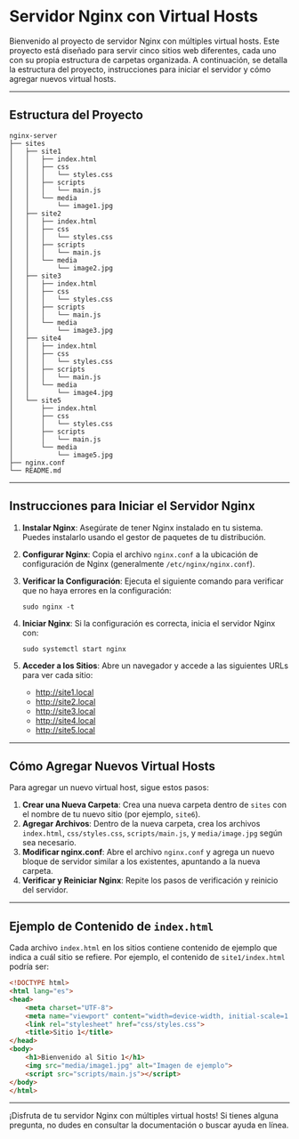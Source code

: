 # Servidor Nginx con Virtual Hosts

Bienvenido al proyecto de servidor Nginx con múltiples virtual hosts. Este proyecto está diseñado para servir cinco sitios web diferentes, cada uno con su propia estructura de carpetas organizada. A continuación, se detalla la estructura del proyecto, instrucciones para iniciar el servidor y cómo agregar nuevos virtual hosts.

---

## Estructura del Proyecto

```
nginx-server
├── sites
│   ├── site1
│   │   ├── index.html
│   │   ├── css
│   │   │   └── styles.css
│   │   ├── scripts
│   │   │   └── main.js
│   │   └── media
│   │       └── image1.jpg
│   ├── site2
│   │   ├── index.html
│   │   ├── css
│   │   │   └── styles.css
│   │   ├── scripts
│   │   │   └── main.js
│   │   └── media
│   │       └── image2.jpg
│   ├── site3
│   │   ├── index.html
│   │   ├── css
│   │   │   └── styles.css
│   │   ├── scripts
│   │   │   └── main.js
│   │   └── media
│   │       └── image3.jpg
│   ├── site4
│   │   ├── index.html
│   │   ├── css
│   │   │   └── styles.css
│   │   ├── scripts
│   │   │   └── main.js
│   │   └── media
│   │       └── image4.jpg
│   └── site5
│       ├── index.html
│       ├── css
│       │   └── styles.css
│       ├── scripts
│       │   └── main.js
│       └── media
│           └── image5.jpg
├── nginx.conf
└── README.md
```

---

## Instrucciones para Iniciar el Servidor Nginx

1. **Instalar Nginx**: Asegúrate de tener Nginx instalado en tu sistema. Puedes instalarlo usando el gestor de paquetes de tu distribución.
2. **Configurar Nginx**: Copia el archivo `nginx.conf` a la ubicación de configuración de Nginx (generalmente `/etc/nginx/nginx.conf`).
3. **Verificar la Configuración**: Ejecuta el siguiente comando para verificar que no haya errores en la configuración:

   ```
   sudo nginx -t
   ```
4. **Iniciar Nginx**: Si la configuración es correcta, inicia el servidor Nginx con:

   ```
   sudo systemctl start nginx
   ```
5. **Acceder a los Sitios**: Abre un navegador y accede a las siguientes URLs para ver cada sitio:

   - http://site1.local
   - http://site2.local
   - http://site3.local
   - http://site4.local
   - http://site5.local

---

## Cómo Agregar Nuevos Virtual Hosts

Para agregar un nuevo virtual host, sigue estos pasos:

1. **Crear una Nueva Carpeta**: Crea una nueva carpeta dentro de `sites` con el nombre de tu nuevo sitio (por ejemplo, `site6`).
2. **Agregar Archivos**: Dentro de la nueva carpeta, crea los archivos `index.html`, `css/styles.css`, `scripts/main.js`, y `media/image.jpg` según sea necesario.
3. **Modificar nginx.conf**: Abre el archivo `nginx.conf` y agrega un nuevo bloque de servidor similar a los existentes, apuntando a la nueva carpeta.
4. **Verificar y Reiniciar Nginx**: Repite los pasos de verificación y reinicio del servidor.

---

## Ejemplo de Contenido de `index.html`

Cada archivo `index.html` en los sitios contiene contenido de ejemplo que indica a cuál sitio se refiere. Por ejemplo, el contenido de `site1/index.html` podría ser:

```html
<!DOCTYPE html>
<html lang="es">
<head>
    <meta charset="UTF-8">
    <meta name="viewport" content="width=device-width, initial-scale=1.0">
    <link rel="stylesheet" href="css/styles.css">
    <title>Sitio 1</title>
</head>
<body>
    <h1>Bienvenido al Sitio 1</h1>
    <img src="media/image1.jpg" alt="Imagen de ejemplo">
    <script src="scripts/main.js"></script>
</body>
</html>
```

---

¡Disfruta de tu servidor Nginx con múltiples virtual hosts! Si tienes alguna pregunta, no dudes en consultar la documentación o buscar ayuda en línea.
